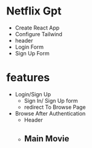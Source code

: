 # Netflix Gpt
- Create React App
- Configure Tailwind 
- header
- Login Form
- Sign Up Form 

# features
- Login/Sign Up
    - Sign In/ Sign Up form
    - redirect To Browse Page
- Browse After Authentication
    - Header
    - Main Movie
        - 
